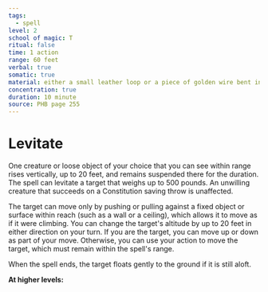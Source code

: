 ```yaml
---
tags:
  - spell
level: 2
school of magic: T
ritual: false
time: 1 action
range: 60 feet
verbal: true
somatic: true
material: either a small leather loop or a piece of golden wire bent into a cup shape with a long shank on one end
concentration: true
duration: 10 minute
source: PHB page 255
---
```

# Levitate
One creature or loose object of your choice that you can see within range rises vertically, up to 20 feet, and remains suspended there for the duration. The spell can levitate a target that weighs up to 500 pounds. An unwilling creature that succeeds on a Constitution saving throw is unaffected.

The target can move only by pushing or pulling against a fixed object or surface within reach (such as a wall or a ceiling), which allows it to move as if it were climbing. You can change the target's altitude by up to 20 feet in either direction on your turn. If you are the target, you can move up or down as part of your move. Otherwise, you can use your action to move the target, which must remain within the spell's range.

When the spell ends, the target floats gently to the ground if it is still aloft.

**At higher levels:** 